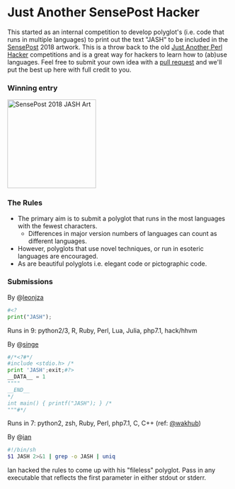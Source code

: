 # Just Another SensePost Hacker

This started as an internal competition to develop polyglot's (i.e. code that runs in multiple languages) to print out the text "JASH" to be included in the [SensePost](https://sensepost.com/) 2018 artwork. This is a throw back to the old [Just Another Perl Hacker](https://en.wikipedia.org/wiki/Just_another_Perl_hacker) competitions and is a great way for hackers to learn how to (ab)use languages. Feel free to submit your own idea with a [pull request](https://github.com/sensepost/jash.sh/compare) and we'll put the best up here with full credit to you.

### Winning entry

<a href="https://github.com/sensepost/jash.sh/blob/master/images/jash.png"><img src="https://raw.githubusercontent.com/sensepost/jash.sh/master/images/jash.png" align="center" height="200" width="200" alt="SensePost 2018 JASH Art" /></a>

### The Rules

* The primary aim is to submit a polyglot that runs in the most languages with the fewest characters.
  * Differences in major version numbers of languages can count as different languages.
* However, polyglots that use novel techniques, or run in esoteric languages are encouraged.
* As are beautiful polyglots i.e. elegant code or pictographic code.

### Submissions

By @[leonjza](https://github.com/sensepost/jash.sh/blob/master/polyglots/leonjza)
```python
#<?
print("JASH");
```
Runs in 9: python2/3, R, Ruby, Perl, Lua, Julia, php7.1, hack/hhvm

By @[singe](https://github.com/sensepost/jash.sh/blob/master/polyglots/singe)
```python
#/*<?#*/
#include <stdio.h> /*
print 'JASH';exit;#?>
__DATA__ = 1
""""
__END__
*/
int main() { printf("JASH"); } /*
"""#*/
```
Runs in 7: python2, zsh, Ruby, Perl, php7.1, C, C++
(ref: [@wakhub](https://gist.github.com/wakhub/2520108))

By @[ian](https://github.com/sensepost/jash.sh/blob/master/polyglots/ian)
```bash
#!/bin/sh
$1 JASH 2>&1 | grep -o JASH | uniq
```
Ian hacked the rules to come up with his "fileless" polyglot. Pass in any executable that reflects the first parameter in either stdout or stderr.
